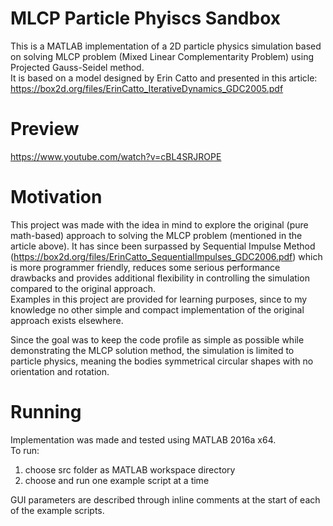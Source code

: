 # MLCP Particle Phyiscs Sandbox
This is a MATLAB implementation of a 2D particle physics simulation based on solving MLCP problem (Mixed Linear Complementarity Problem) using Projected Gauss-Seidel method.<br />
It is based on a model designed by Erin Catto and presented in this article: https://box2d.org/files/ErinCatto_IterativeDynamics_GDC2005.pdf

# Preview
https://www.youtube.com/watch?v=cBL4SRJROPE

# Motivation
This project was made with the idea in mind to explore the original (pure math-based) approach to solving the MLCP problem (mentioned in the article above). It has since been surpassed by Sequential Impulse Method (https://box2d.org/files/ErinCatto_SequentialImpulses_GDC2006.pdf) which is more programmer friendly, reduces some serious performance drawbacks and provides additional flexibility in controlling the simulation compared to the original approach.<br />
Examples in this project are provided for learning purposes, since to my knowledge no other simple and compact implementation of the original approach exists elsewhere.

Since the goal was to keep the code profile as simple as possible while demonstrating the MLCP solution method, the simulation is limited to particle physics, meaning the bodies symmetrical circular shapes with no orientation and rotation.

# Running
Implementation was made and tested using MATLAB 2016a x64.<br />
To run:
1. choose src folder as MATLAB workspace directory
2. choose and run one example script at a time

GUI parameters are described through inline comments at the start of each of the example scripts.
